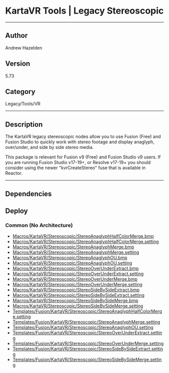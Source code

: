 # KartaVR Tools | Legacy Stereoscopic
___

## Author
Andrew Hazelden

## Version
5.73

## Category
Legacy/Tools/VR

___

## Description
<p>The KartaVR legacy stereoscopic nodes allow you to use Fusion (Free) and Fusion Studio to quickly work with stereo footage and display anaglyph, over/under, and side by side stereo media.</p>

<p>This package is relevant for Fusion v9 (Free) and Fusion Studio v9 users. If you are running Fusion Studio v17-19+, or Resolve v17-19+ you should consider using the newer "kvrCreateStereo" fuse that is available in Reactor.</p>
	

___

## Dependencies

## Deploy

### Common (No Architecture)

<ul>
<li><a href="https://gitlab.com/WeSuckLess/Reactor/-/blob/master/Atoms/com.AndrewHazelden.KartaVR.Tools.Stereoscopic/Macros/KartaVR/Stereoscopic/StereoAnaglyphHalfColorMerge.bmp?ref_type=heads">Macros/KartaVR/Stereoscopic/StereoAnaglyphHalfColorMerge.bmp</a></li>
<li><a href="https://gitlab.com/WeSuckLess/Reactor/-/blob/master/Atoms/com.AndrewHazelden.KartaVR.Tools.Stereoscopic/Macros/KartaVR/Stereoscopic/StereoAnaglyphHalfColorMerge.setting?ref_type=heads">Macros/KartaVR/Stereoscopic/StereoAnaglyphHalfColorMerge.setting</a></li>
<li><a href="https://gitlab.com/WeSuckLess/Reactor/-/blob/master/Atoms/com.AndrewHazelden.KartaVR.Tools.Stereoscopic/Macros/KartaVR/Stereoscopic/StereoAnaglyphMerge.bmp?ref_type=heads">Macros/KartaVR/Stereoscopic/StereoAnaglyphMerge.bmp</a></li>
<li><a href="https://gitlab.com/WeSuckLess/Reactor/-/blob/master/Atoms/com.AndrewHazelden.KartaVR.Tools.Stereoscopic/Macros/KartaVR/Stereoscopic/StereoAnaglyphMerge.setting?ref_type=heads">Macros/KartaVR/Stereoscopic/StereoAnaglyphMerge.setting</a></li>
<li><a href="https://gitlab.com/WeSuckLess/Reactor/-/blob/master/Atoms/com.AndrewHazelden.KartaVR.Tools.Stereoscopic/Macros/KartaVR/Stereoscopic/StereoAnaglyphOU.bmp?ref_type=heads">Macros/KartaVR/Stereoscopic/StereoAnaglyphOU.bmp</a></li>
<li><a href="https://gitlab.com/WeSuckLess/Reactor/-/blob/master/Atoms/com.AndrewHazelden.KartaVR.Tools.Stereoscopic/Macros/KartaVR/Stereoscopic/StereoAnaglyphOU.setting?ref_type=heads">Macros/KartaVR/Stereoscopic/StereoAnaglyphOU.setting</a></li>
<li><a href="https://gitlab.com/WeSuckLess/Reactor/-/blob/master/Atoms/com.AndrewHazelden.KartaVR.Tools.Stereoscopic/Macros/KartaVR/Stereoscopic/StereoOverUnderExtract.bmp?ref_type=heads">Macros/KartaVR/Stereoscopic/StereoOverUnderExtract.bmp</a></li>
<li><a href="https://gitlab.com/WeSuckLess/Reactor/-/blob/master/Atoms/com.AndrewHazelden.KartaVR.Tools.Stereoscopic/Macros/KartaVR/Stereoscopic/StereoOverUnderExtract.setting?ref_type=heads">Macros/KartaVR/Stereoscopic/StereoOverUnderExtract.setting</a></li>
<li><a href="https://gitlab.com/WeSuckLess/Reactor/-/blob/master/Atoms/com.AndrewHazelden.KartaVR.Tools.Stereoscopic/Macros/KartaVR/Stereoscopic/StereoOverUnderMerge.bmp?ref_type=heads">Macros/KartaVR/Stereoscopic/StereoOverUnderMerge.bmp</a></li>
<li><a href="https://gitlab.com/WeSuckLess/Reactor/-/blob/master/Atoms/com.AndrewHazelden.KartaVR.Tools.Stereoscopic/Macros/KartaVR/Stereoscopic/StereoOverUnderMerge.setting?ref_type=heads">Macros/KartaVR/Stereoscopic/StereoOverUnderMerge.setting</a></li>
<li><a href="https://gitlab.com/WeSuckLess/Reactor/-/blob/master/Atoms/com.AndrewHazelden.KartaVR.Tools.Stereoscopic/Macros/KartaVR/Stereoscopic/StereoSideBySideExtract.bmp?ref_type=heads">Macros/KartaVR/Stereoscopic/StereoSideBySideExtract.bmp</a></li>
<li><a href="https://gitlab.com/WeSuckLess/Reactor/-/blob/master/Atoms/com.AndrewHazelden.KartaVR.Tools.Stereoscopic/Macros/KartaVR/Stereoscopic/StereoSideBySideExtract.setting?ref_type=heads">Macros/KartaVR/Stereoscopic/StereoSideBySideExtract.setting</a></li>
<li><a href="https://gitlab.com/WeSuckLess/Reactor/-/blob/master/Atoms/com.AndrewHazelden.KartaVR.Tools.Stereoscopic/Macros/KartaVR/Stereoscopic/StereoSideBySideMerge.bmp?ref_type=heads">Macros/KartaVR/Stereoscopic/StereoSideBySideMerge.bmp</a></li>
<li><a href="https://gitlab.com/WeSuckLess/Reactor/-/blob/master/Atoms/com.AndrewHazelden.KartaVR.Tools.Stereoscopic/Macros/KartaVR/Stereoscopic/StereoSideBySideMerge.setting?ref_type=heads">Macros/KartaVR/Stereoscopic/StereoSideBySideMerge.setting</a></li>
<li><a href="https://gitlab.com/WeSuckLess/Reactor/-/blob/master/Atoms/com.AndrewHazelden.KartaVR.Tools.Stereoscopic/Templates/Fusion/KartaVR/Stereoscopic/StereoAnaglyphHalfColorMerge.setting?ref_type=heads">Templates/Fusion/KartaVR/Stereoscopic/StereoAnaglyphHalfColorMerge.setting</a></li>
<li><a href="https://gitlab.com/WeSuckLess/Reactor/-/blob/master/Atoms/com.AndrewHazelden.KartaVR.Tools.Stereoscopic/Templates/Fusion/KartaVR/Stereoscopic/StereoAnaglyphMerge.setting?ref_type=heads">Templates/Fusion/KartaVR/Stereoscopic/StereoAnaglyphMerge.setting</a></li>
<li><a href="https://gitlab.com/WeSuckLess/Reactor/-/blob/master/Atoms/com.AndrewHazelden.KartaVR.Tools.Stereoscopic/Templates/Fusion/KartaVR/Stereoscopic/StereoAnaglyphOU.setting?ref_type=heads">Templates/Fusion/KartaVR/Stereoscopic/StereoAnaglyphOU.setting</a></li>
<li><a href="https://gitlab.com/WeSuckLess/Reactor/-/blob/master/Atoms/com.AndrewHazelden.KartaVR.Tools.Stereoscopic/Templates/Fusion/KartaVR/Stereoscopic/StereoOverUnderExtract.setting?ref_type=heads">Templates/Fusion/KartaVR/Stereoscopic/StereoOverUnderExtract.setting</a></li>
<li><a href="https://gitlab.com/WeSuckLess/Reactor/-/blob/master/Atoms/com.AndrewHazelden.KartaVR.Tools.Stereoscopic/Templates/Fusion/KartaVR/Stereoscopic/StereoOverUnderMerge.setting?ref_type=heads">Templates/Fusion/KartaVR/Stereoscopic/StereoOverUnderMerge.setting</a></li>
<li><a href="https://gitlab.com/WeSuckLess/Reactor/-/blob/master/Atoms/com.AndrewHazelden.KartaVR.Tools.Stereoscopic/Templates/Fusion/KartaVR/Stereoscopic/StereoSideBySideExtract.setting?ref_type=heads">Templates/Fusion/KartaVR/Stereoscopic/StereoSideBySideExtract.setting</a></li>
<li><a href="https://gitlab.com/WeSuckLess/Reactor/-/blob/master/Atoms/com.AndrewHazelden.KartaVR.Tools.Stereoscopic/Templates/Fusion/KartaVR/Stereoscopic/StereoSideBySideMerge.setting?ref_type=heads">Templates/Fusion/KartaVR/Stereoscopic/StereoSideBySideMerge.setting</a></li>
</ul>
